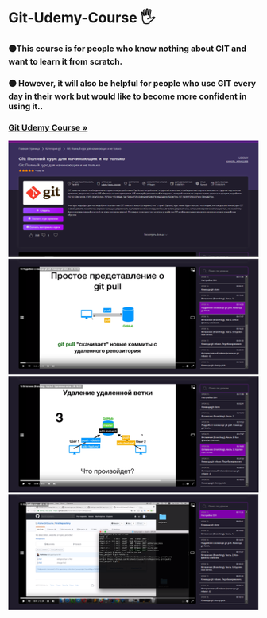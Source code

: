 <h1 align>Git-Udemy-Course 🖐</h1>
<h3>🟠This course is for people who know nothing about GIT and want to learn it from scratch.</h3>
<h3>🟠 However, it will also be helpful for people who use GIT every day in their work but would like to become more confident in using it..</h2>
<h3><a href="[https://coursehunter.net/source/udemy/java](https://coursehunter.net/course/git-polnyy-kurs-dlya-nachinayushchih-i-ne-tolko?lesson=1)"><strong>Git Udemy Course »</strong></a></h3>
<img src="README images/0.png" alt="Logo">
<img src="README images/1.png" alt="Logo">
<img src="README images/2.png" alt="Logo">
<img src="README images/3.png" alt="Logo">

